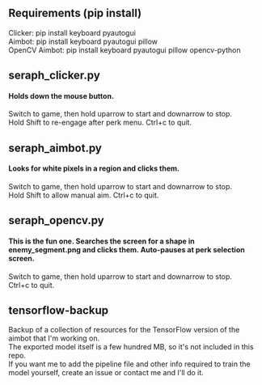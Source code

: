 ## Requirements (pip install)
Clicker: pip install keyboard pyautogui  
Aimbot: pip install keyboard pyautogui pillow  
OpenCV Aimbot: pip install keyboard pyautogui pillow opencv-python  

## seraph_clicker.py
#### Holds down the mouse button. 
Switch to game, then hold uparrow to start and downarrow to stop.  
Hold Shift to re-engage after perk menu. Ctrl+c to quit.  

## seraph_aimbot.py
#### Looks for white pixels in a region and clicks them.
Switch to game, then hold uparrow to start and downarrow to stop.  
Hold Shift to allow manual aim. Ctrl+c to quit.  

## seraph_opencv.py
#### This is the fun one. Searches the screen for a shape in enemy_segment.png and clicks them. Auto-pauses at perk selection screen. 
Switch to game, then hold uparrow to start and downarrow to stop.  
Ctrl+c to quit.  

## tensorflow-backup
Backup of a collection of resources for the TensorFlow version of the aimbot that I'm working on.  
The exported model itself is a few hundred MB, so it's not included in this repo.  
If you want me to add the pipeline file and other info required to train the model yourself, create an issue or contact me and I'll do it.
